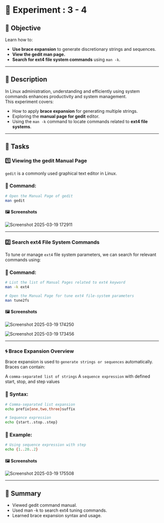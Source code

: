 # 🧪 Experiment : 3 - 4

## 📌 Objective

Learn how to:

- **Use brace expansion** to generate discretionary strings and sequences.
- **View the gedit man page.**
- **Search for ext4 file system commands** using `man -k`.

---

## 📝 Description

In Linux administration, understanding and efficiently using system commands enhances productivity and system management.  
This experiment covers:

- How to apply **brace expansion** for generating multiple strings.
- Exploring the **manual page for gedit** editor.
- Using the `man -k` command to locate commands related to **ext4 file systems**.

---

## 🚀 Tasks

### 1️⃣ Viewing the gedit Manual Page

`gedit` is a commonly used graphical text editor in Linux.

### 🔧 Command:

```bash
# Open the Manual Page of gedit
man gedit
```

#### 🖼️ Screenshots

![Screenshot 2025-03-19 172911](https://github.com/user-attachments/assets/a923aaff-9717-4532-8fd7-3fafa55df9aa)

---

### 2️⃣ Search ext4 File System Commands

To tune or manage `ext4` file system parameters, we can search for relevant commands using:

### 🔧 Command:

```bash
# List the list of Manual Pages related to ext4 keyword
man -k ext4

# Open the Manual Page for tune ext4 file-system parameters
man tune2fs
```

#### 🖼️ Screenshots

![Screenshot 2025-03-19 174250](https://github.com/user-attachments/assets/e878e66a-590d-4204-84d7-357460d149db)

![Screenshot 2025-03-19 173456](https://github.com/user-attachments/assets/ad91c988-0e94-46fa-b483-ef7cce95296b)

---

### 🌀 Brace Expansion Overview

Brace expansion is used to `generate strings or sequences` automatically.
Braces can contain:

A  `comma-separated list of strings`
A `sequence expression` with defined start, stop, and step values

### 🔧 Syntax:

```bash
# Comma-separated list expansion
echo prefix{one,two,three}suffix

# Sequence expression
echo {start..stop..step}
```

### 📄 Example:

```bash
# Using sequence expression with step
echo {1..20..2}
```

#### 🖼️ Screenshots

![Screenshot 2025-03-19 175508](https://github.com/user-attachments/assets/bc5a75e2-0bc2-4521-8a41-fe81f9907b50)

---

## 🎯 Summary
- Viewed gedit command manual.
- Used man -k to search ext4 tuning commands.
- Learned brace expansion syntax and usage.
